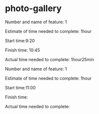 # photo-gallery
Number and name of feature: 1

Estimate of time needed to complete: 1hour

Start time:9:20

Finish time: 10:45

Actual time needed to complete: 1hour25min

Number and name of feature: 1

Estimate of time needed to complete: 1hour

Start time:11:00

Finish time: 

Actual time needed to complete: 

